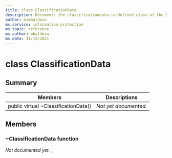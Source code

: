 ```yaml
---
title: class ClassificationData 
description: Documents the classificationdata::undefined class of the Microsoft Information Protection SDK.
author: msmbaldwin
ms.service: information-protection
ms.topic: reference
ms.author: mbaldwin
ms.date: 11/15/2021
---
```


# class ClassificationData 
  
## Summary
 Members                        | Descriptions                                
--------------------------------|---------------------------------------------
public virtual ~ClassificationData()  | _Not yet documented._
  
## Members
  
### ~ClassificationData function
_Not documented yet._
_
